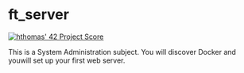 # ft_server

[![hthomas' 42 Project Score](https://badge42.herokuapp.com/api/project/hthomas/ft_server)](https://github.com/JaeSeoKim/badge42)

This is a System Administration subject. You will discover Docker and youwill set up your first web server.
